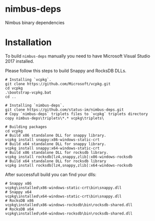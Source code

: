 # nimbus-deps
Nimbus binary dependencies

# Installation
To build `nimbus-deps` manually you need to have Microsoft Visual Studio 2017 installed.

Please follow this steps to build Snappy and RocksDB DLLs.

```shell
# Installing `vcpkg`.
git clone https://github.com/Microsoft/vcpkg.git
cd vcpkg
.\bootstrap-vcpkg.bat
cd ..

# Installing `nimbus-deps`.
git clone https://github.com/status-im/nimbus-deps.git
# Copy `nimbus-deps` triplets files to `vcpkg` triplets directory
copy nimbus-deps\triplets\*.* vcpkg\triplets\

# Building packages
cd vcpkg
# Build x86 standalone DLL for snappy library.
vcpkg install snappy:x86-windows-static-crt
# Build x64 standalone DLL for snappy library.
vcpkg install snappy:x64-windows-static-crt
# Build x86 standalone DLL for rocksdb library.
vcpkg install rocksdb[lz4,snappy,zlib]:x86-windows-rocksdb
# Build x64 standalone DLL for rocksdb library
vcpkg install rocksdb[lz4,snappy,zlib]:x64-windows-rocksdb
```

After successfull build you can find your dlls:

```shell
# Snappy x86
vcpkg\installed\x86-windows-static-crt\bin\snappy.dll
# Snappy x64
vcpkg\installed\x64-windows-static-crt\bin\snappy.dll
# RocksDB x86
vcpkg\installed\x86-windows-rocksdb\bin\rocksdb-shared.dll
# RocksDB x64
vcpkg\installed\x64-windows-rocksdb\bin\rocksdb-shared.dll
```

